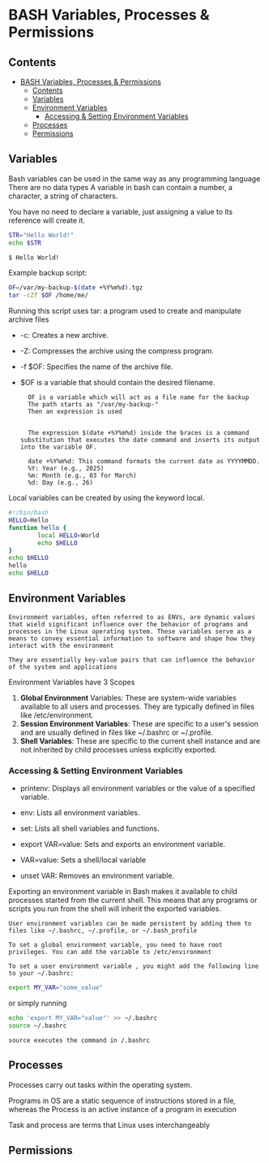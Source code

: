 # BASH Variables, Processes & Permissions

## Contents
- [BASH Variables, Processes \& Permissions](#bash-variables-processes--permissions)
  - [Contents](#contents)
  - [Variables](#variables)
  - [Environment Variables](#environment-variables)
    - [Accessing \& Setting Environment Variables](#accessing--setting-environment-variables)
  - [Processes](#processes)
  - [Permissions](#permissions)

## Variables

Bash variables can be used in the same way as any programming language
There are no data types A variable in bash can contain a number, a character, a string of characters.

You have no need to declare a variable, just assigning a value to its reference will create it.

```bash
STR="Hello World!"
echo $STR

$ Hello World!
```

Example backup script:
```bash
OF=/var/my-backup-$(date +%Y%m%d).tgz
tar -cZf $OF /home/me/
```

Running this script uses tar: a program used to create and manipulate archive files

* -c: Creates a new archive.
* -Z: Compresses the archive using the compress program.
* -f $OF: Specifies the name of the archive file.
* $OF is a variable that should contain the desired filename.


        OF is a variable which will act as a file name for the backup
        The path starts as "/var/my-backup-"
        Then an expression is used


        The expression $(date +%Y%m%d) inside the braces is a command substitution that executes the date command and inserts its output into the variable OF.

        date +%Y%m%d: This command formats the current date as YYYYMMDD.
        %Y: Year (e.g., 2025)
        %m: Month (e.g., 03 for March)
        %d: Day (e.g., 26)

Local variables can be created by using the keyword local.

```bash
#!/bin/bash
HELLO=Hello 
function hello {
        local HELLO=World
        echo $HELLO
}
echo $HELLO
hello
echo $HELLO
```

## Environment Variables

    Environment variables, often referred to as ENVs, are dynamic values that wield significant influence over the behavior of programs and processes in the Linux operating system. These variables serve as a means to convey essential information to software and shape how they interact with the environment

    They are essentially key-value pairs that can influence the behavior of the system and applications

Environment Variables have 3 Scopes

1. **Global Environment** Variables: These are system-wide variables available to all users and processes. They are typically defined in files like /etc/environment.
2. **Session Environment Variables**: These are specific to a user's session and are usually defined in files like ~/.bashrc or ~/.profile.
3. **Shell Variables**: These are specific to the current shell instance and are not inherited by child processes unless explicitly exported.

### Accessing & Setting Environment Variables

- printenv: Displays all environment variables or the value of a specified variable.
- env: Lists all environment variables.
- set: Lists all shell variables and functions.

- export VAR=value: Sets and exports an environment variable.
- VAR=value: Sets a shell/local variable
- unset VAR: Removes an environment variable.

Exporting an environment variable in Bash makes it available to child processes started from the current shell. This means that any programs or scripts you run from the shell will inherit the exported variables. 

    User environment variables can be made persistent by adding them to files like ~/.bashrc, ~/.profile, or ~/.bash_profile

    To set a global environment variable, you need to have root privileges. You can add the variable to /etc/environment

    To set a user environment variable , you might add the following line to your ~/.bashrc:

```bash
export MY_VAR="some_value"
```
or simply running

```bash
echo 'export MY_VAR="value"' >> ~/.bashrc
source ~/.bashrc
```
    source executes the command in /.bashrc

## Processes
Processes carry out tasks within the operating system.

Programs in OS are a static sequence of instructions stored in a file, whereas the Process is an active instance of a program in execution

Task and process are terms that Linux uses interchangeably

## Permissions

